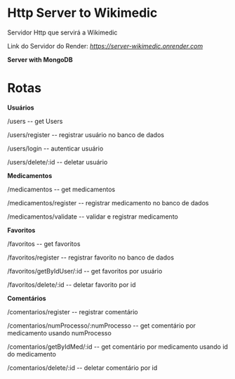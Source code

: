 # Http Server to Wikimedic

Servidor Http que servirá a Wikimedic

Link do Servidor do Render: *https://server-wikimedic.onrender.com*

**Server with MongoDB**


# Rotas

**Usuários**

/users -- get Users 

/users/register -- registrar usuário no banco de dados

/users/login -- autenticar usuário

/users/delete/:id -- deletar usuário

**Medicamentos**

/medicamentos -- get medicamentos

/medicamentos/register -- registrar medicamento no banco de dados

/medicamentos/validate -- validar e registrar medicamento


**Favoritos**

/favoritos -- get favoritos

/favoritos/register -- registrar favorito no banco de dados

/favoritos/getByIdUser/:id -- get favoritos por usuário

/favoritos/delete/:id -- deletar favorito por id

**Comentários**

/comentarios/register -- registrar comentário

/comentarios/numProcesso/:numProcesso -- get comentário por medicamento usando numProcesso

/comentarios/getByIdMed/:id -- get comentário por medicamento usando id do medicamento

/comentarios/delete/:id -- deletar comentário por id